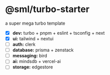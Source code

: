 # @sml/turbo-starter

a super mega turbo template

- [x] **dev:** turbo + pnpm + eslint + tsconfig + next
- [x] **ui:** tailwind + nextui
- [ ] **auth:** clerk
- [ ] **database:** prisma + zenstack
- [ ] **messaging:** bird
- [ ] **ai:** mindsdb + vercel-ai
- [ ] **storage:** edgestore
